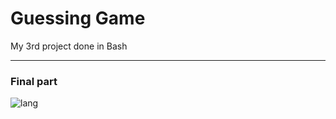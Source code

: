 # Guessing Game

My 3rd project done in Bash

<hr>

<h3> Final part </h3>

![lang](https://user-images.githubusercontent.com/109036036/201555470-68e21d9f-b04e-4d16-9d76-5aa4ed0ea988.PNG)
